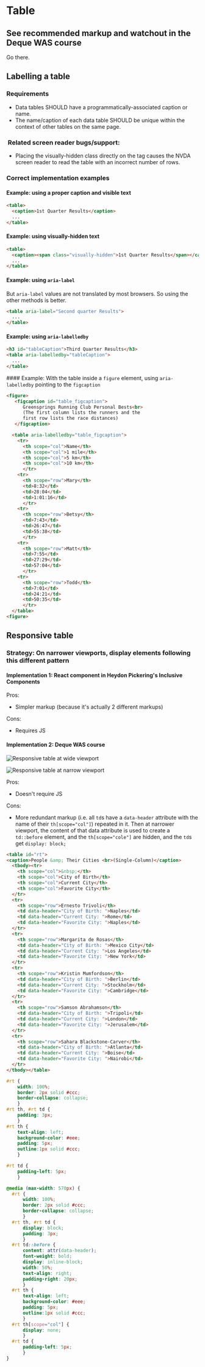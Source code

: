 # Table

## See recommended markup and watchout in the Deque WAS course

Go there.

## Labelling a table

### Requirements

* Data tables SHOULD have a programmatically-associated caption or name.
* The name/caption of each data table SHOULD be unique within the context of other tables on the same page.

###  Related screen reader bugs/support:

* Placing the visually-hidden class directly on the <caption> tag causes the NVDA screen reader to read the table with an incorrect number of rows.

### Correct implementation examples

#### Example: using a proper caption and visible text

```html
<table>
  <caption>1st Quarter Results</caption>
  ...
</table>
```

#### Example: using visually-hidden text

```html
<table>
  <caption><span class="visually-hidden">1st Quarter Results</span></caption>
  ...
</table>
```

#### Example: using `aria-label`

But `aria-label` values are not translated by most browsers. So using the other methods is better.

```html
<table aria-label="Second quarter Results">
  ...
</table>
```

#### Example: using `aria-labelledby`

```html
<h3 id="tableCaption">Third Quarter Results</h3>
<table aria-labelledby="tableCaption">
  ...
</table>
```

#### Example: With the table inside a `figure` element, using `aria-labelledby` pointing to the `figcaption`

```html
<figure>
   <figcaption id="table_figcaption">
      Greensprings Running Club Personal Bests<br>
      (The first column lists the runners and the
      first row lists the race distances)
   </figcaption>

  <table aria-labelledby="table_figcaption">
    <tr>
      <th scope="col">Name</th>
      <th scope="col">1 mile</th>
      <th scope="col">5 km</th>
      <th scope="col">10 km</th>
      </tr>
    <tr>
      <th scope="row">Mary</th>
      <td>8:32</td>
      <td>28:04</td>
      <td>1:01:16</td>
      </tr>
    <tr>
      <th scope="row">Betsy</th>
      <td>7:43</td>
      <td>26:47</td>
      <td>55:38</td>
      </tr>
    <tr>
      <th scope="row">Matt</th>
      <td>7:55</td>
      <td>27:29</td>
      <td>57:04</td>
      </tr>
    <tr>
      <th scope="row">Todd</th>
      <td>7:01</td>
      <td>24:21</td>
      <td>50:35</td>
      </tr>
  </table>
<figure>
```

## Responsive table

### Strategy: On narrower viewports, display elements following this different pattern

#### Implementation 1: React component in Heydon Pickering's Inclusive Components

Pros:
* Simpler markup (because it's actually 2 different markups)

Cons:
* Requires JS

#### Implementation 2: Deque WAS course

![Responsive table at wide viewport](./_assets/deque-responsive_table-wide_viewport.png)

![Responsive table at narrow viewport](./_assets/deque-responsive_table-narrow_viewport.png)

Pros:
* Doesn't require JS

Cons:
* More redundant markup (i.e. all `td`s have a `data-header` attribute with the name of their `th[scope="col"]`) repeated in it. Then at narrower viewport, the content of that data attribute is used to create a `td::before` element, and the `th[scope="cole"]` are hidden, and the `td`s get `display: block;`

```html
<table id="rt">
<caption>People &amp; Their Cities <br>(Single-Column)</caption>
  <tbody><tr>
    <th scope="col">&nbsp;</th>
    <th scope="col">City of Birth</th>
    <th scope="col">Current City</th>
    <th scope="col">Favorite City</th>
  </tr>
  <tr>
    <th scope="row">Ernesto Trivoli</th>
    <td data-header="City of Birth: ">Naples</td>
    <td data-header="Current City: ">Rome</td>
    <td data-header="Favorite City: ">Naples</td>
  </tr>
  <tr>
    <th scope="row">Margarita de Rosas</th>
    <td data-header="City of Birth: ">Mexico City</td>
    <td data-header="Current City: ">Los Angeles</td>
    <td data-header="Favorite City: ">New York</td>
  </tr>
  <tr>
    <th scope="row">Kristin Mumfordson</th>
    <td data-header="City of Birth: ">Berlin</td>
    <td data-header="Current City: ">Stockholm</td>
    <td data-header="Favorite City: ">Cambridge</td>
  </tr>
  <tr>
    <th scope="row">Samson Abrahamson</th>
    <td data-header="City of Birth: ">Tripoli</td>
    <td data-header="Current City: ">London</td>
    <td data-header="Favorite City: ">Jerusalem</td>
  </tr>
  <tr>
    <th scope="row">Sahara Blackstone-Carver</th>
    <td data-header="City of Birth: ">Atlanta</td>
    <td data-header="Current City: ">Boise</td>
    <td data-header="Favorite City: ">Nairobi</td>
  </tr>
</tbody></table>
```

```css
#rt {
    width: 100%;
    border: 2px solid #ccc;
    border-collapse: collapse;
    }
#rt th, #rt td {
    padding: 3px;
    }
#rt th {
    text-align: left;
    background-color: #eee;
    padding: 5px;
    outline:1px solid #ccc;
    }

#rt td {
    padding-left: 5px;
    }

@media (max-width: 570px) {
  #rt {
      width: 100%;
      border: 2px solid #ccc;
      border-collapse: collapse;
      }
  #rt th, #rt td {
      display: block;
      padding: 3px;
      }
  #rt td::before {
      content: attr(data-header);
      font-weight: bold;
      display: inline-block;
      width: 50%;
      text-align: right;
      padding-right: 20px;
      }
  #rt th {
      text-align: left;
      background-color: #eee;
      padding: 5px;
      outline:1px solid #ccc;
      }
  #rt th[scope="col"] {
      display: none;
      }
  #rt td {
      padding-left: 5px;
      }
}
```